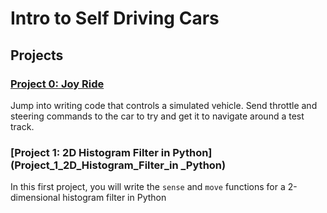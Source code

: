 # Intro to Self Driving Cars

## Projects 

### [Project 0: Joy Ride](Projects/Project_0_Joy_Ride)
Jump into writing code that controls a simulated vehicle. Send throttle and steering commands to the
car to try and get it to navigate around a test track.

### [Project 1: 2D Histogram Filter in Python](Project_1_2D_Histogram_Filter_in _Python)
In this first project, you will write the `sense` and `move` functions for a 2-dimensional histogram filter in
Python
